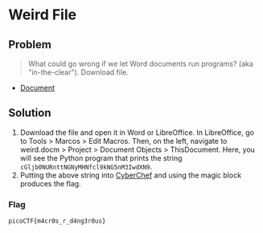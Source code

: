 # Weird File

## Problem

> What could go wrong if we let Word documents run programs? (aka "in-the-clear"). Download file.

* [Document](./weird.docm)

## Solution

1. Download the file and open it in Word or LibreOffice. In LibreOffice, go to Tools > Marcos > Edit Macros. Then, on the left, navigate to weird.docm > Project > Document Objects > ThisDocument. Here, you will see the Python program that prints the string `cGljb0NURnttNGNyMHNfcl9kNG5nM3IwdXN9`.
2. Putting the above string into [CyberChef](https://gchq.github.io/CyberChef) and using the magic block produces the flag.

### Flag

`picoCTF{m4cr0s_r_d4ng3r0us}`

